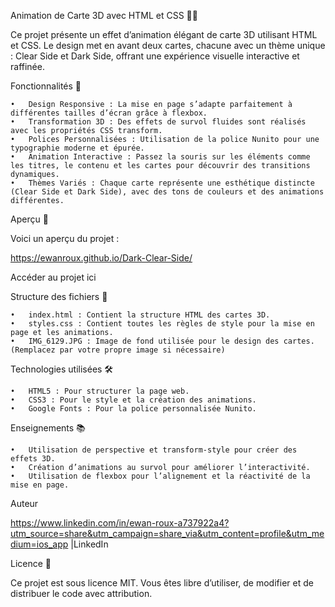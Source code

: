 Animation de Carte 3D avec HTML et CSS 🎨✨

Ce projet présente un effet d’animation élégant de carte 3D utilisant HTML et CSS. Le design met en avant deux cartes, chacune avec un thème unique : Clear Side et Dark Side, offrant une expérience visuelle interactive et raffinée.

Fonctionnalités 🚀

	•	Design Responsive : La mise en page s’adapte parfaitement à différentes tailles d’écran grâce à flexbox.
	•	Transformation 3D : Des effets de survol fluides sont réalisés avec les propriétés CSS transform.
	•	Polices Personnalisées : Utilisation de la police Nunito pour une typographie moderne et épurée.
	•	Animation Interactive : Passez la souris sur les éléments comme les titres, le contenu et les cartes pour découvrir des transitions dynamiques.
	•	Thèmes Variés : Chaque carte représente une esthétique distincte (Clear Side et Dark Side), avec des tons de couleurs et des animations différentes.

Aperçu 📸

Voici un aperçu du projet :

https://ewanroux.github.io/Dark-Clear-Side/

Accéder au projet ici

Structure des fichiers 📂

	•	index.html : Contient la structure HTML des cartes 3D.
	•	styles.css : Contient toutes les règles de style pour la mise en page et les animations.
	•	IMG_6129.JPG : Image de fond utilisée pour le design des cartes. (Remplacez par votre propre image si nécessaire)

Technologies utilisées 🛠️

	•	HTML5 : Pour structurer la page web.
	•	CSS3 : Pour le style et la création des animations.
	•	Google Fonts : Pour la police personnalisée Nunito.

Enseignements 📚

	•	Utilisation de perspective et transform-style pour créer des effets 3D.
	•	Création d’animations au survol pour améliorer l’interactivité.
	•	Utilisation de flexbox pour l’alignement et la réactivité de la mise en page.


Auteur

https://www.linkedin.com/in/ewan-roux-a737922a4?utm_source=share&utm_campaign=share_via&utm_content=profile&utm_medium=ios_app
|LinkedIn

Licence 📄

Ce projet est sous licence MIT. Vous êtes libre d’utiliser, de modifier et de distribuer le code avec attribution.



